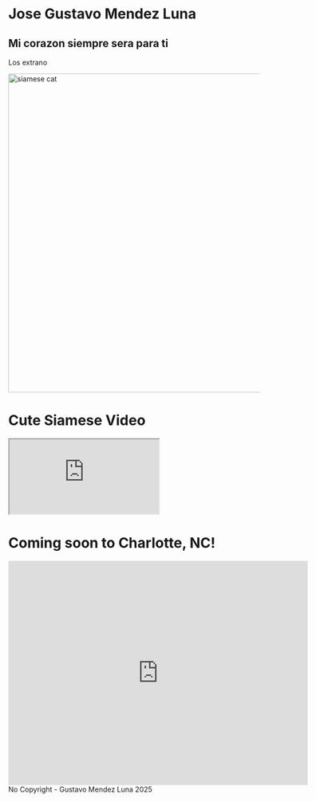<!DOCTYPE html>
  <html lang="en">
        <head>
          <meta charset="UTF-8"/>
          <title>Jose Gustavo Mendez Luna Portfolio</title>
        </head>
          <body>
            <main>
            <h1> Jose Gustavo Mendez Luna </h1>
            <h2>Mi corazon siempre sera para ti</h2>
            <p> Los extrano </p>
                <img src="https://assets.elanco.com/8e0bf1c2-1ae4-001f-9257-f2be3c683fb1/fca42f04-2474-4302-a238-990c8aebfe8c/Siamese_cat_1110x740.jpg?w=3840&q=75&auto=format" alt="siamese cat" width="640" length="640"/>
                <h1>Cute Siamese Video</h1>
                <iframe src="https://youtube.com/embed/DCa7uOHFR4U?si=1ismrFB-ECILYR0X" muted controls loop></iframe>
                <h1>Coming soon to Charlotte, NC!</h1>
                <iframe src="https://www.google.com/maps/embed?pb=!1m18!1m12!1m3!1d417288.13073317416!2d-81.15182594171198!3d35.20488669385817!2m3!1f0!2f0!3f0!3m2!1i1024!2i768!4f13.1!3m3!1m2!1s0x88541fc4fc381a81%3A0x884650e6bf43d164!2sCharlotte%2C%20NC!5e0!3m2!1sen!2sus!4v1759377336619!5m2!1sen!2sus" width="600" height="450" style="border:0;" allowfullscreen="" loading="lazy" referrerpolicy="no-referrer-when-downgrade" allowfullscreen></iframe>
            </main>
              <footer> No Copyright - Gustavo Mendez Luna 2025 </footer>
          </body>
  </html>
